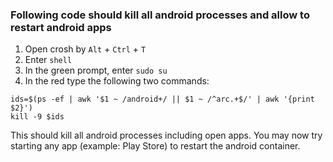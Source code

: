 ### Following code should kill all android processes and allow to restart android apps

1. Open crosh by `Alt` + `Ctrl` + `T`  
2. Enter `shell`  
3. In the green prompt, enter `sudo su`  
4. In the red type the following two commands:  
```
ids=$(ps -ef | awk '$1 ~ /android+/ || $1 ~ /^arc.+$/' | awk '{print $2}')
kill -9 $ids
```

This should kill all android processes including open apps. You may now try starting any app (example: Play Store) to restart the android container.
